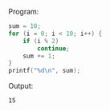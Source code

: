 Program: 
```c
sum = 10;
for (i = 0; i < 10; i++) {
    if (i % 2)
        continue;
    sum += 1;
}
printf("%d\n", sum);
```
Output: 
```
15
```
